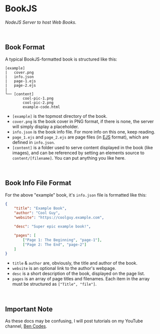 # BookJS
*NodeJS Server to host Web Books.*

<br>

## Book Format
A typical BookJS-formatted book is structured like this:
```
[example]
|   cover.png
|   info.json
|   page-1.ejs
|   page-2.ejs
|
└── [content]
        cool-pic-1.png
        cool-pic-2.png
        example-code.html
```
- `[example]` is the topmost directory of the book.
- `cover.png` is the book cover in PNG format, if there is none, the server will simply display a placeholder.
- `info.json` is the book info file. For more info on this one, keep reading.
- `page_1.ejs` and `page_2.ejs` are page files (in [EJS](https://www.ejs.co/) format), which are defined in `info.json`.
- `[content]` is a folder used to serve content displayed in the book (like images), and can be referenced by setting an elements source to `content/[filename]`. You can put anything you like here.

<br>

## Book Info File Format
For the above "example" book, it's `info.json` file is formatted like this:
```json
{
    "title": "Example Book",
    "author": "Cool Guy",
    "website": "https://coolguy.example.com",

    "desc": "Super epic example book!",

    "pages": [
        ["Page 1: The Beginning", "page-1"],
        ["Page 2: The End", "page-2"]
    ]
}
```
- `title` & `author` are, obviously, the title and author of the book.
- `website` is an optional link to the author's webpage.
- `desc` is a short description of the book, displayed on the page list.
- `pages` is an array of page titles and filenames. Each item in the array must be structured as `["Title", "file"]`.

<br>

## Important Note
As these docs may be confusing, I will post tutorials on my YouTube channel, [Ben Codes](https://www.youtube.com/channel/UCZ0SO5pj7U3TfCmZqvuAG6Q).